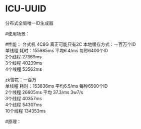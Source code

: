 # ICU-UUID
分布式全局唯一ID生成器

#使用场景：

#性能：
台式机 4C8G 真正可能只有2C
本地缓存方式：一百万个ID\
单线程  耗时：155985ms 平均6.4/ms 每秒6400个ID \
2个线程 27369ms\
3个线程 40239ms \
4个线程 53562ms 

zk雪花：一百万 \
单线程 耗时：153836ms 平均6.5/ms 每秒6500个ID\
2个线程 26805ms 平均 37.3/ms 3w7/s\
3个线程 40357ms\
4个线程 54307ms\
10个线程 134353ms

#原理：
